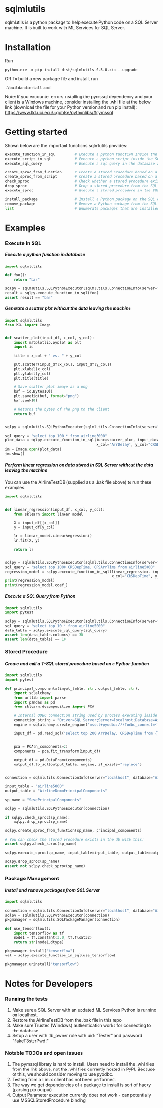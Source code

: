 # sqlmlutils

sqlmlutils is a python package to help execute Python code on a SQL Server machine. It is built to work with ML Services for SQL Server.

# Installation

Run
```
python.exe -m pip install dist/sqlmlutils-0.5.0.zip --upgrade
```
OR
To build a new package file and install, run
```
.\buildandinstall.cmd
```

Note: If you encounter errors installing the pymssql dependency and your client is a Windows machine, consider 
installing the .whl file at the below link (download the file for your Python version and run pip install): 
https://www.lfd.uci.edu/~gohlke/pythonlibs/#pymssql

# Getting started

Shown below are the important functions sqlmlutils provides:
```python
execute_function_in_sql         # Execute a python function inside the SQL database
execute_script_in_sql           # Execute a python script inside the SQL database
execute_sql_query               # Execute a sql query in the database and return the resultant table

create_sproc_from_function      # Create a stored procedure based on a Python function inside the SQL database
create_sproc_from_script        # Create a stored procedure based on a Python script inside the SQL database
check_sproc                     # Check whether a stored procedure exists in the SQL database
drop_sproc                      # Drop a stored procedure from the SQL database
execute_sproc                   # Execute a stored procedure in the SQL database 

install_package                 # Install a Python package on the SQL database
remove_package                  # Remove a Python package from the SQL database
list                            # Enumerate packages that are installed on the SQL database
```

# Examples

### Execute in SQL
##### Execute a python function in database

```python
import sqlmlutils

def foo():
    return "bar"

sqlpy = sqlmlutils.SQLPythonExecutor(sqlmlutils.ConnectionInfo(server="localhost", database="master"))
result = sqlpy.execute_function_in_sql(foo)
assert result == "bar"
```

##### Generate a scatter plot without the data leaving the machine

```python
import sqlmlutils
from PIL import Image


def scatter_plot(input_df, x_col, y_col):
    import matplotlib.pyplot as plt
    import io

    title = x_col + " vs. " + y_col

    plt.scatter(input_df[x_col], input_df[y_col])
    plt.xlabel(x_col)
    plt.ylabel(y_col)
    plt.title(title)

    # Save scatter plot image as a png
    buf = io.BytesIO()
    plt.savefig(buf, format="png")
    buf.seek(0)

    # Returns the bytes of the png to the client
    return buf


sqlpy = sqlmlutils.SQLPythonExecutor(sqlmlutils.ConnectionInfo(server="localhost", database="AirlineTestDB"))

sql_query = "select top 100 * from airline5000"
plot_data = sqlpy.execute_function_in_sql(func=scatter_plot, input_data_query=sql_query,
                                          x_col="ArrDelay", y_col="CRSDepTime")
im = Image.open(plot_data)
im.show()
```

##### Perform linear regression on data stored in SQL Server without the data leaving the machine

You can use the AirlineTestDB (supplied as a .bak file above) to run these examples.

```python
import sqlmlutils


def linear_regression(input_df, x_col, y_col):
    from sklearn import linear_model

    X = input_df[[x_col]]
    y = input_df[y_col]

    lr = linear_model.LinearRegression()
    lr.fit(X, y)

    return lr


sqlpy = sqlmlutils.SQLPythonExecutor(sqlmlutils.ConnectionInfo(server="localhost", database="AirlineTestDB"))
sql_query = "select top 1000 CRSDepTime, CRSArrTime from airline5000"
regression_model = sqlpy.execute_function_in_sql(linear_regression, input_data_query=sql_query,
                                                 x_col="CRSDepTime", y_col="CRSArrTime")
print(regression_model)
print(regression_model.coef_)
```

##### Execute a SQL Query from Python

```python
import sqlmlutils
import pytest

sqlpy = sqlmlutils.SQLPythonExecutor(sqlmlutils.ConnectionInfo(server="localhost", database="AirlineTestDB"))
sql_query = "select top 10 * from airline5000"
data_table = sqlpy.execute_sql_query(sql_query)
assert len(data_table.columns) == 30
assert len(data_table) == 10
```

### Stored Procedure
##### Create and call a T-SQL stored procedure based on a Python function

```python
import sqlmlutils
import pytest

def principal_components(input_table: str, output_table: str):
    import sqlalchemy
    from urllib import parse
    import pandas as pd
    from sklearn.decomposition import PCA

    # Internal ODBC connection string used by process executing inside SQL Server
    connection_string = "Driver=SQL Server;Server=localhost;Database=AirlineTestDB;Trusted_Connection=Yes;"
    engine = sqlalchemy.create_engine("mssql+pyodbc:///?odbc_connect={}".format(parse.quote_plus(connection_string)))

    input_df = pd.read_sql("select top 200 ArrDelay, CRSDepTime from {}".format(input_table), engine).dropna()  
        

    pca = PCA(n_components=2)
    components = pca.fit_transform(input_df)

    output_df = pd.DataFrame(components)
    output_df.to_sql(output_table, engine, if_exists="replace")


connection = sqlmlutils.ConnectionInfo(server="localhost", database="AirlineTestDB")

input_table = "airline5000"
output_table = "AirlineDemoPrincipalComponents"

sp_name = "SavePrincipalComponents"

sqlpy = sqlmlutils.SQLPythonExecutor(connection)

if sqlpy.check_sproc(sp_name):
    sqlpy.drop_sproc(sp_name)

sqlpy.create_sproc_from_function(sp_name, principal_components)

# You can check the stored procedure exists in the db with this:
assert sqlpy.check_sproc(sp_name)

sqlpy.execute_sproc(sp_name, input_table=input_table, output_table=output_table)

sqlpy.drop_sproc(sp_name)
assert not sqlpy.check_sproc(sp_name)
```

### Package Management
##### Install and remove packages from SQL Server

```python
import sqlmlutils

connection = sqlmlutils.ConnectionInfo(server="localhost", database="AirlineTestDB")
sqlpy = sqlmlutils.SQLPythonExecutor(connection)
pkgmanager = sqlmlutils.SQLPackageManager(connection)

def use_tensorflow():
    import tensorflow as tf
    node1 = tf.constant(3.0, tf.float32)
    return str(node1.dtype)

pkgmanager.install("tensorflow")
val = sqlpy.execute_function_in_sql(use_tensorflow)

pkgmanager.uninstall("tensorflow")
```


# Notes for Developers

### Running the tests

1. Make sure a SQL Server with an updated ML Services Python is running on localhost. 
2. Restore the AirlineTestDB from the .bak file in this repo 
3. Make sure Trusted (Windows) authentication works for connecting to the database
4. Setup a user with db_owner role with uid: "Tester" and password "FakeT3sterPwd!"
    
### Notable TODOs and open issues

1. The pymssql library is hard to install. Users need to install the .whl files from the link above, not
the .whl files currently hosted in PyPI. Because of this, we should consider moving to use pyodbc.
2. Testing from a Linux client has not been performed.
3. The way we get dependencies of a package to install is sort of hacky (parsing pip output)
4. Output Parameter execution currently does not work - can potentially use MSSQLStoredProcedure binding
